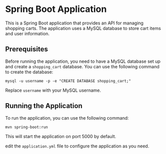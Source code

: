 

# Spring Boot Application

This is a Spring Boot application that provides an API for managing shopping carts. The application uses a MySQL database to store cart items and user information.

## Prerequisites

Before running the application, you need to have a MySQL database set up and create a `shopping_cart` database. You can use the following command to create the database:

```
mysql -u username -p -e "CREATE DATABASE shopping_cart;"
```

Replace `username` with your MySQL username.

## Running the Application

To run the application, you can use the following command:

```
mvn spring-boot:run
```

This will start the application on port 5000 by default.

edit the `application.yml` file to configure the application as you need. 